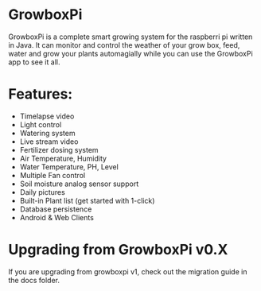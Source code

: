 # GrowboxPi
GrowboxPi is a complete smart growing system for the raspberri pi written in Java.
It can monitor and control the weather of your grow box, feed, water and grow your plants automagially while you can use the GrowboxPi app to see it all.


# Features:
- Timelapse video
- Light control
- Watering system
- Live stream video
- Fertilizer dosing system
- Air Temperature, Humidity
- Water Temperature, PH, Level
- Multiple Fan control
- Soil moisture analog sensor support
- Daily pictures
- Built-in Plant list (get started with 1-click)
- Database persistence
- Android & Web Clients

# Upgrading from GrowboxPi v0.X
If you are upgrading from growboxpi v1, check out the migration guide in the docs folder.
